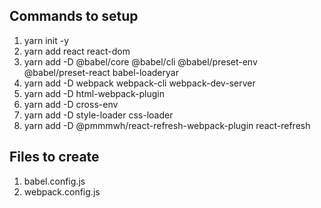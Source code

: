 ## Commands to setup

<ol>
  <li>yarn init -y</li>
  <li>yarn add react react-dom</li>
  <li>yarn add -D @babel/core @babel/cli @babel/preset-env @babel/preset-react babel-loaderyar</li>

  <li>yarn add -D webpack webpack-cli webpack-dev-server</li>
  <li>yarn add -D html-webpack-plugin</li>
  <li>yarn add -D cross-env</li>
  <li>yarn add -D style-loader css-loader</li>
  <li>yarn add -D @pmmmwh/react-refresh-webpack-plugin react-refresh</li>
</ol>

## Files to create

<ol>
  <li>babel.config.js</li>
  <li>webpack.config.js</li>
</ol>
